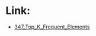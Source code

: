# Link:
- [347_Top_K_Frequent_Elements](https://leetcode.com/problems/top-k-frequent-elements/description/)
